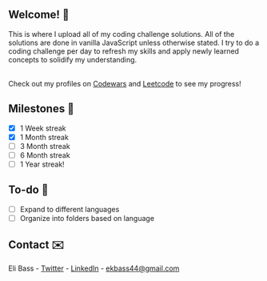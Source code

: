 <h2>Welcome! 👋</h2>
This is where I upload all of my coding challenge solutions. All of the solutions are done in vanilla JavaScript unless otherwise stated. I try to do a coding challenge per day to refresh my skills and apply newly learned concepts to solidify my understanding.
<br/><br/>

Check out my profiles on [Codewars](https://www.codewars.com/users/HiJustEli) and [Leetcode](https://leetcode.com/EliKeith404/) to see my progress!

<!-- MILESTONES -->
<h2>Milestones 🏅</h2>

- [x] 1 Week streak
- [x] 1 Month streak
- [ ] 3 Month streak
- [ ] 6 Month streak
- [ ] 1 Year streak!

<!-- TO-DO -->
<h2>To-do 📒</h2>

- [ ] Expand to different languages
- [ ] Organize into folders based on language

<!-- CONTACT -->
<h2>Contact ✉️</h2>

Eli Bass - [Twitter](https://twitter.com/EliKeith404) - [LinkedIn](https://www.linkedin.com/in/elikeith404/) - ekbass44@gmail.com